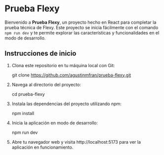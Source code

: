 # Prueba Flexy

Bienvenido a **Prueba Flexy**, un proyecto hecho en React para completar la prueba técnica de Flexy. Este proyecto se inicia fácilmente con el comando `npm run dev` y te permite explorar las características y funcionalidades en el modo de desarrollo.

## Instrucciones de inicio

1. Clona este repositorio en tu máquina local con Git:

   git clone https://github.com/agustinmfran/prueba-flexy.git

2. Navega al directorio del proyecto:

   cd prueba-flexy

3. Instala las dependencias del proyecto utilizando npm:

   npm install

4. Inicia la aplicación en modo de desarrollo:

   npm run dev

5. Abre tu navegador web y visita http://localhost:5173 para ver la aplicación en funcionamiento.
